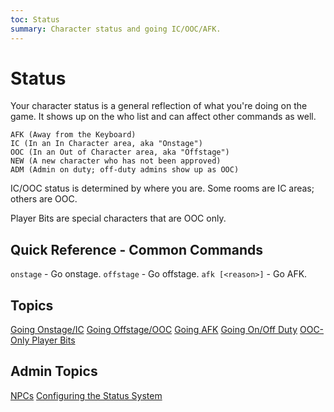 ```yaml
---
toc: Status
summary: Character status and going IC/OOC/AFK.
---
```

# Status

Your character status is a general reflection of what you're doing on the game.  It shows up on the who list and can affect other commands as well.

    AFK (Away from the Keyboard)
    IC (In an In Character area, aka "Onstage")
    OOC (In an Out of Character area, aka "Offstage")
    NEW (A new character who has not been approved)
    ADM (Admin on duty; off-duty admins show up as OOC)

IC/OOC status is determined by where you are.  Some rooms are IC areas; others are OOC.

Player Bits are special characters that are OOC only.

## Quick Reference - Common Commands

`onstage` - Go onstage.
`offstage` - Go offstage.
`afk [<reason>]` - Go AFK.

## Topics

[Going Onstage/IC](/help/status/onstage)
[Going Offstage/OOC](/help/status/offstage)
[Going AFK](/help/status/afk)
[Going On/Off Duty](/help/status/duty)
[OOC-Only Player Bits](/help/status/playerbit)

## Admin Topics

[NPCs](/help/status/npc)
[Configuring the Status System](/help/status/config)